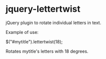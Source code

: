 jquery-lettertwist
==================

jQuery plugin to rotate individual letters in text.

Example of use:

$("#mytitle").lettertwist(18);

Rotates mytitle's letters with 18 degrees.